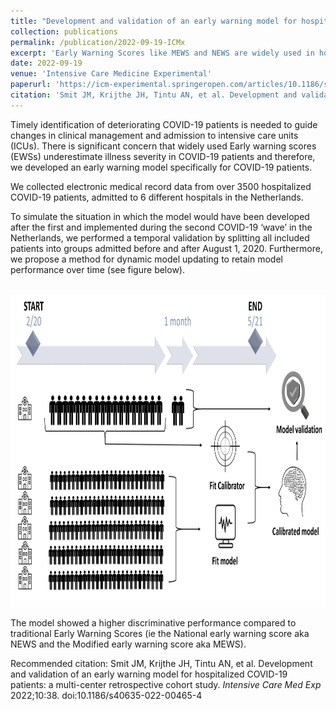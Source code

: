 ```yaml
---
title: "Development and validation of an early warning model for hospitalized COVID‑19 patients: a multi‑center retrospective cohort study"
collection: publications
permalink: /publication/2022-09-19-ICMx
excerpt: 'Early Warning Scores like MEWS and NEWS are widely used in hospitals worldwide to detect deteriorating ward patients in an early stage. We present a new early warning model, specifically for COVID-19 patients, that increases sensitivity and precision.'
date: 2022-09-19
venue: 'Intensive Care Medicine Experimental'
paperurl: 'https://icm-experimental.springeropen.com/articles/10.1186/s40635-022-00465-4'
citation: 'Smit JM, Krijthe JH, Tintu AN, et al. Development and validation of an early warning model for hospitalized COVID-19 patients: a multi-center retrospective cohort study. <i>Intensive Care Med Exp</i> 2022;10:38. doi:10.1186/s40635-022-00465-4'
---
```

Timely identification of deteriorating COVID-19 patients is needed to guide changes in clinical management and admission to intensive care units (ICUs). There is significant concern that widely used Early warning scores (EWSs) underestimate illness severity in COVID-19 patients and therefore, we developed an early warning model specifically for COVID-19 patients.

We collected electronic medical record data from over 3500 hospitalized COVID-19 patients, admitted to 6 different hospitals in the Netherlands.

To simulate the situation in which the model would have been developed after the first and implemented during the second COVID-19 ‘wave’ in the Netherlands, we performed a temporal validation by splitting all included patients into groups admitted before and after August 1, 2020. Furthermore, we propose a method for dynamic model updating to retain model performance over time (see figure below). 

<br/><img src='/images/model_updating.jpg' width="700" height="500">

The model showed a higher discriminative performance compared to traditional Early Warning Scores (ie the National early warning score aka NEWS and the Modified early warning score aka MEWS).

Recommended citation: Smit JM, Krijthe JH, Tintu AN, et al. Development and validation of an early warning model for hospitalized COVID-19 patients: a multi-center retrospective cohort study. <i>Intensive Care Med Exp</i> 2022;10:38. doi:10.1186/s40635-022-00465-4